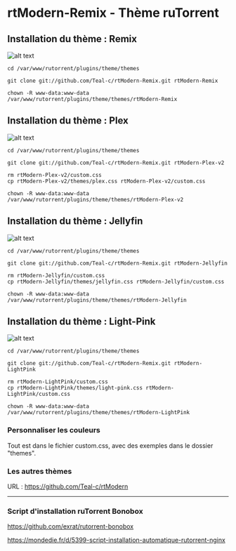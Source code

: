 # rtModern-Remix - Thème ruTorrent

## Installation du thème : Remix

![alt text](https://raw.githubusercontent.com/Teal-c/rtModern-Remix/main/captures/capture-remix.png "demo")

```
cd /var/www/rutorrent/plugins/theme/themes
```

```
git clone git://github.com/Teal-c/rtModern-Remix.git rtModern-Remix
```

```
chown -R www-data:www-data /var/www/rutorrent/plugins/theme/themes/rtModern-Remix
```

## Installation du thème : Plex

![alt text](https://github.com/Teal-c/rtModern-Remix/blob/main/captures/capure-plex.png "demo")

```
cd /var/www/rutorrent/plugins/theme/themes
```

```
git clone git://github.com/Teal-c/rtModern-Remix.git rtModern-Plex-v2

```
```
rm rtModern-Plex-v2/custom.css
cp rtModern-Plex-v2/themes/plex.css rtModern-Plex-v2/custom.css
```

```
chown -R www-data:www-data /var/www/rutorrent/plugins/theme/themes/rtModern-Plex-v2
```

## Installation du thème : Jellyfin

![alt text](https://github.com/Teal-c/rtModern-Jellyfin/blob/main/captures/capure-jellyfin.png "demo")

```
cd /var/www/rutorrent/plugins/theme/themes
```

```
git clone git://github.com/Teal-c/rtModern-Remix.git rtModern-Jellyfin

```
```
rm rtModern-Jellyfin/custom.css
cp rtModern-Jellyfin/themes/jellyfin.css rtModern-Jellyfin/custom.css
```

```
chown -R www-data:www-data /var/www/rutorrent/plugins/theme/themes/rtModern-Jellyfin
```

## Installation du thème : Light-Pink

![alt text](https://raw.githubusercontent.com/Teal-c/rtModern-Remix/main/captures/captures-light.png "demo")

```
cd /var/www/rutorrent/plugins/theme/themes
```

```
git clone git://github.com/Teal-c/rtModern-Remix.git rtModern-LightPink
```
```
rm rtModern-LightPink/custom.css
cp rtModern-LightPink/themes/light-pink.css rtModern-LightPink/custom.css
```

```
chown -R www-data:www-data /var/www/rutorrent/plugins/theme/themes/rtModern-LightPink
```

### Personnaliser les couleurs

Tout est dans le fichier custom.css, avec des exemples dans le dossier "themes".


### Les autres thèmes

URL : https://github.com/Teal-c/rtModern

---

### Script d'installation ruTorrent Bonobox

https://github.com/exrat/rutorrent-bonobox  

https://mondedie.fr/d/5399-script-installation-automatique-rutorrent-nginx  
